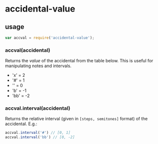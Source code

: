 # accidental-value



## usage

```js
var accval = require('accidental-value');
```

### accval(accidental)

Returns the *value* of the accidental from the table below.
This is useful for manipulating notes and intervals.

 - 'x' = 2
 - '#' = 1
 - '' = 0
 - 'b' = -1
 - 'bb' = -2

### accval.interval(accidental)

Returns the relative interval (given in `[steps, semitones]` format)
of the accidental. E.g.:
```js
accval.interval('#') // [0, 1]
accval.interval('bb') // [0, -2]
```
